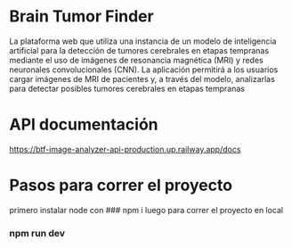
# Brain Tumor Finder

La plataforma web que utiliza una instancia de un modelo de inteligencia artificial para la detección de tumores cerebrales en etapas tempranas mediante el uso de imágenes de resonancia magnética (MRI) y redes neuronales convolucionales (CNN). La aplicación permitirá a los usuarios cargar imágenes de MRI de pacientes y, a través del modelo, analizarlas para detectar posibles tumores cerebrales en etapas tempranas

# API documentación 

https://btf-image-analyzer-api-production.up.railway.app/docs

# Pasos para correr el proyecto

 primero instalar node con 
    ### npm i
luego para correr el proyecto en local

   ### npm run dev 
